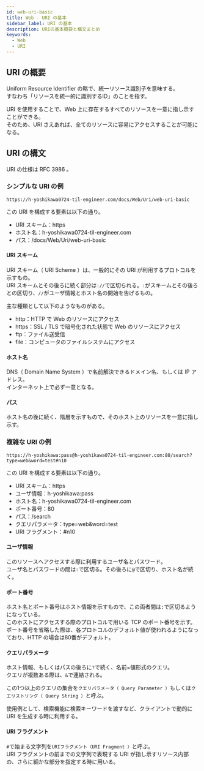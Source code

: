 ```yaml
---
id: web-uri-basic
title: Web - URI の基本
sidebar_label: URI の基本
description: URIの基本概要と構文まとめ
keywords:
  - Web
  - URI
---
```


## URI の概要
Uniform Resource Identifier の略で、統一リソース識別子を意味する。  
すなわち「リソースを統一的に識別するID」のことを指す。

URI を使用することで、Web 上に存在するすべてのリソースを一意に指し示すことができる。  
そのため、URI さえあれば、全てのリソースに容易にアクセスすることが可能になる。

## URI の構文
URI の仕様は RFC 3986 。

### シンプルな URI の例
```
https://h-yoshikawa0724-til-engineer.com/docs/Web/Uri/web-uri-basic
```

この URI を構成する要素は以下の通り。
- URI スキーム：https
- ホスト名：h-yoshikawa0724-til-engineer.com
- パス：/docs/Web/Uri/web-uri-basic

#### URI スキーム
URI スキーム（ URI Scheme ）は、一般的にその URI が利用するプロトコルを示すもの。  
URI スキームとその後ろに続く部分は`://`で区切られる。`:`がスキームとその後ろとの区切り、`//`がユーザ情報とホスト名の開始を告げるもの。

主な種類として以下のようなものがある。
- http：HTTP で Web のリソースにアクセス
- https：SSL / TLS で暗号化された状態で Web のリソースにアクセス
- ftp：ファイル送受信
- file：コンピュータのファイルシステムにアクセス

#### ホスト名
DNS（ Domain Name System ）で名前解決できるドメイン名、もしくは IP アドレス。  
インターネット上で必ず一意となる。

#### パス
ホスト名の後に続く、階層を示すもので、そのホスト上のリソースを一意に指し示す。

### 複雑な URI の例
```
https://h-yoshikawa:pass@h-yoshikawa0724-til-engineer.com:80/search?type=web&word=test#n10
```

この URI を構成する要素は以下の通り。
- URI スキーム：https
- ユーザ情報：h-yoshikawa:pass
- ホスト名：h-yoshikawa0724-til-engineer.com
- ポート番号：80
- パス：/search
- クエリパラメータ：type=web&word=test
- URI フラグメント：#n10

#### ユーザ情報
このリソースへアクセスする際に利用するユーザ名とパスワード。  
ユーザ名とパスワードの間は`:`で区切る。その後ろに`@`で区切り、ホスト名が続く。

#### ポート番号
ホスト名とポート番号はホスト情報を示すもので、この両者間は`:`で区切るようになっている。  
このホストにアクセスする際のプロトコルで用いる TCP のポート番号を示す。  
ポート番号を省略した際は、各プロトコルのデフォルト値が使われるようになっており、HTTP の場合は80番がデフォルト。

#### クエリパラメータ
ホスト情報、もしくはパスの後ろに`?`で続く、名前=値形式のクエリ。  
クエリが複数ある際は、`&`で連結される。

この1つ以上のクエリの集合を`クエリパラメータ（ Query Parameter ）`もしくは`クエリストリング（ Query String ）`と呼ぶ。

使用例として、検索機能に検索キーワードを渡すなど、クライアントで動的に URI を生成する時に利用する。

#### URI フラグメント
`#`で始まる文字列を`URIフラグメント（URI Fragment ）`と呼ぶ。  
URI フラグメントの前までの文字列で表現する URI が指し示すリソース内部の、さらに細かな部分を指定する時に用いる。